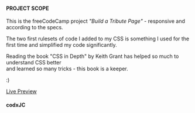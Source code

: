 #### PROJECT SCOPE

This is the freeCodeCamp project *"Build a Tribute Page"* - responsive and according to the specs.

The two first rulesets of code I added to my CSS is something I used for the first time
and simplified my code significantly.

Reading the book "CSS in Depth" by Keith Grant has helped so much to understand CSS better <br> and learned so many tricks - this book is a keeper.

:)

[Live Preview](https://raw.githack.com/codxJC/P6.Tribute_Page/master/index.html)

#### codxJC